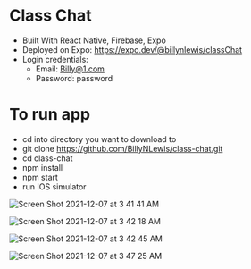 # Class Chat 
 - Built With React Native, Firebase, Expo
 - Deployed on Expo: https://expo.dev/@billynlewis/classChat
 - Login credentials: 
   - Email: Billy@1.com
   - Password: password

# To run app
  - cd into directory you want to download to
  - git clone https://github.com/BillyNLewis/class-chat.git
  - cd class-chat
  - npm install
  - npm start
  - run IOS simulator

![Screen Shot 2021-12-07 at 3 41 41 AM](https://user-images.githubusercontent.com/55251651/144995607-3b93a54c-ebb9-475f-9ab6-58ea68b8c52a.png)

![Screen Shot 2021-12-07 at 3 42 18 AM](https://user-images.githubusercontent.com/55251651/144995701-3548b894-2bb9-4cd6-ac5b-a7d055d95237.png)

![Screen Shot 2021-12-07 at 3 42 45 AM](https://user-images.githubusercontent.com/55251651/144995764-6a8ec844-030c-4cad-94e6-3f31219f32b9.png)

![Screen Shot 2021-12-07 at 3 47 25 AM](https://user-images.githubusercontent.com/55251651/144996497-71c92ce2-6f8b-44cc-9345-2db8e2ba64a7.png)


